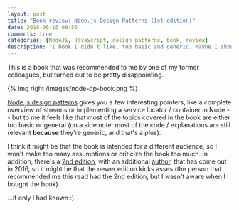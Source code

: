 ```yaml
---
layout: post
title: "Book review: Node.js Design Patterns (1st edition)"
date: 2018-06-15 09:56
comments: true
categories: [NodeJS, JavaScript, design patterns, book, review]
description: "I book I didn't like, too basic and generic. Maybe I should have bough that 2nd edition to begin with!"
---
```


This is a book that was recommended to me by one of my former colleagues, but
turned out to be pretty disappointing.

<!-- more -->

{% img right /images/node-dp-book.png %}

[Node.js design patterns](https://www.amazon.com/Node-js-Design-Patterns-Mario-Casciaro/dp/1783287314)
gives you a few interesting pointers, like a complete overview of streams or implementing
a service locator / container in Node -- but to me it feels like that most of the
topics covered in the book are either too basic or general (on a side note: most
of the code / explanations are still relevant **because** they're generic, and
that's a plus).

I think it might be that the book is intended for a different audience, so I won't
make too many assumptions or criticize the book too much. In addition, there's
a [2nd edition](https://www.packtpub.com/web-development/nodejs-design-patterns-second-edition),
with an additional [author](https://twitter.com/loige?lang=en), that has come out
in 2016, so it might be that the newer edition kicks asses (the person that recommended me this read had the 2nd edition, but I
wasn't aware when I bought the book).

...if only I had known :)
